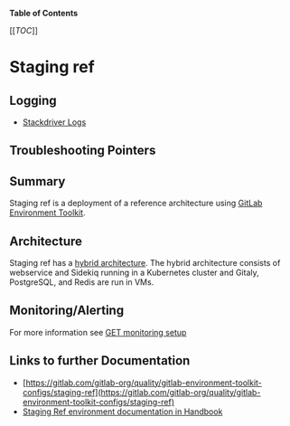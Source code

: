 **Table of Contents**

[[_TOC_]]

# Staging ref

## Logging

* [Stackdriver Logs](https://console.cloud.google.com/logs/query?project=gitlab-staging-ref)

## Troubleshooting Pointers

<!-- END_MARKER -->

## Summary

Staging ref is a deployment of a reference architecture using [GitLab Environment Toolkit](https://gitlab.com/gitlab-org/gitlab-environment-toolkit/-/blob/main/docs/environment_advanced_hybrid.md).

## Architecture

Staging ref has a [hybrid architecture](https://docs.gitlab.com/ee/administration/reference_architectures/10k_users.html#cloud-native-hybrid-reference-architecture-with-helm-charts-alternative). The hybrid architecture consists of webservice and Sidekiq running in a Kubernetes cluster and Gitaly, PostgreSQL, and Redis are run in VMs.

<!-- ## Performance -->

<!-- ## Scalability -->

<!-- ## Availability -->

<!-- ## Durability -->

<!-- ## Security/Compliance -->

## Monitoring/Alerting

For more information see [GET monitoring setup](/get-monitoring-setup.md)

## Links to further Documentation

* [https://gitlab.com/gitlab-org/quality/gitlab-environment-toolkit-configs/staging-ref](https://gitlab.com/gitlab-org/quality/gitlab-environment-toolkit-configs/staging-ref)
* [Staging Ref environment documentation in Handbook](https://about.gitlab.com/handbook/engineering/infrastructure/environments/staging-ref/)
